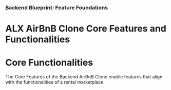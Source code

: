 ### Backend Blueprint: Feature Foundations
# ALX AirBnB Clone Core Features and Functionalities

# Core Functionalities
The Core Features of the Backend AirBnB Clone enable features that align with the functionalities of a rental marketplace